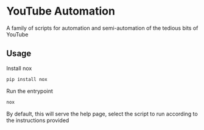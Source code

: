 # YouTube Automation

A family of scripts for automation and semi-automation of the tedious bits of YouTube

## Usage

Install nox

```bash
pip install nox
```

Run the entrypoint

```bash
nox
```

By default, this will serve the help page, select the script to run according to the instructions provided